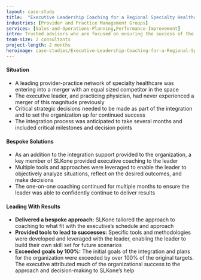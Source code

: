 ```yaml
---
layout: case-study
title:  "Executive Leadership Coaching for a Regional Specialty Healthcare Provider Network"
industries: [Provider and Practice Management Groups]
services: [Sales-and-Operations-Planning,Performance-Improvement]
intro: Trusted advisors who are focused on ensuring the success of the leaders they work with and help to deliver results to their organizations
team-size: 2 consultants
project-length: 2 months
heroimage: case-studies/Executive-Leadership-Coaching-for-a-Regional-Specialty-Healthcare-Provider-Network.jpg
---
```


#### Situation
- A leading provider-practice network of specialty healthcare was entering into a merger with an equal sized competitor in the space
- The executive leader, and practicing physician, had never experienced a merger of this magnitude previously
- Critical strategic decisions needed to be made as part of the integration and to set the organization up for continued success
- The integration process was anticipated to take several months and included critical milestones and decision points

#### Bespoke Solutions
- As an addition to the integration support provided to the organization, a key member of SLKone provided executive coaching to the leader
- Multiple tools and approaches were leveraged to enable the leader to objectively analyze situations, reflect on the desired outcomes, and make decisions
- The one-on-one coaching continued for multiple months to ensure the leader was able to confidently continue to deliver results

#### Leading With Results
- **Delivered a bespoke approach:** SLKone tailored the approach to coaching to what fit with the executive’s schedule and approach
- **Provided tools to lead to successes:** Specific tools and methodologies were developed and leveraged with the leader, enabling the leader to build their own skill set for future scenarios
- **Exceeded goals by 100%:** The initial goals of the integration and plans for the organization were exceeded by over 100% of the original targets. The executive attributed much of the organizational success to the approach and decision-making to SLKone’s help

